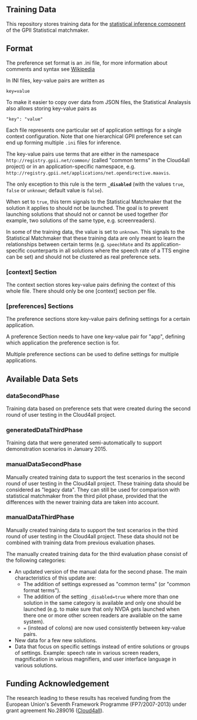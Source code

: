 ## Training Data

This repository stores training data for the 
[statistical inference component](https://github.com/REMEXLabs/GPII-Statistical-Matchmaker-Analysis) 
of the GPII Statistical matchmaker.

## Format

The preference set format is an .ini file, for more information about comments and syntax see 
[Wikipedia](http://en.wikipedia.org/wiki/INI_file)

In INI files, key-value pairs are written as 

    key=value

To make it easier to copy over data from JSON files, the Statistical Analaysis also allows storing key-value pairs as

    "key": "value"
	
Each file represents one particular set of application settings for a single context configuration. 
Note that one hierarchical GPII preference set can end up forming multiple `.ini` files for inference.

The key-value pairs use terms that are either in the namespace 
`http://registry.gpii.net/common/` (called "common terms" in the Cloud4all project)
or in an application-specific namespace, e.g. 
`http://registry.gpii.net/applications/net.opendirective.maavis`.

The only exception to this rule is the term **`_disabled`** (with the values 
`true`, `false` or `unknown`; default value is `false`). 

When set to `true`, this term signals to the Statistical Matchmaker that the
solution it applies to should not be launched. The goal is to prevent 
launching solutions that should not or cannot be used together 
(for example, two solutions of the same type, e.g. screenreaders). 

In some of the training data, the value is set to `unknown`. This signals to
the Statistical Matchmaker that these training data are only meant to
learn the relationships between certain terms (e.g. `speechRate` and 
its application-specific counterparts in all solutions where the speech
rate of a TTS engine can be set) and should not be clustered as
real preference sets.


### [context] Section

The context section stores key-value pairs defining the context of this whole file. There should only be one [context] section per file.

### [preferences] Sections

The preference sections store key-value pairs defining settings for a certain application.

A preference Section needs to have one key-value pair for "app", defining which application the preference section is for.

Multiple preference sections can be used to define settings for multiple applications.

## Available Data Sets

### dataSecondPhase

Training data based on preference sets that were created during the second round of user testing in the Cloud4all project. 

### generatedDataThirdPhase

Training data that were generated semi-automatically to support demonstration scenarios in January 2015.

### manualDataSecondPhase

Manually created training data to support the test scenarios in the second round of user testing in the Cloud4all project.
These training data should be considered as "legacy data". 
They can still be used for comparison with statistical matchmaker from the third pilot phase, 
provided that the differences with the newer training data are taken into account. 

### manualDataThirdPhase 

Manually created training data to support the test scenarios in the third round of user testing in the Cloud4all project.
These data should not be combined with training data from previous evaluation phases.

The manually created training data for the third evaluation phase consist of the following categories:
* An updated version of the manual data for the second phase. The main characteristics of this update are:
  * The addition of settings expressed as "common terms" (or "common format terms").
  * The addition of the setting `_disabled=true` where more than one solution in the same category is available and only one should be launched (e.g. to make sure that only NVDA gets launched when there one or more other screen readers are available on the same system).
  * `=` (instead of colons) are now used consistently between key-value pairs.
* New data for a few new solutions.
* Data that focus on specific settings instead of entire solutions or groups of settings. Example: speech rate in various screen readers, magnification in various magnifiers, and user interface language in various solutions.

## Funding Acknowledgement

The research leading to these results has received funding from the European
Union's Seventh Framework Programme (FP7/2007-2013) under grant agreement No.289016
([Cloud4all](http://www.cloud4all.info/)).

